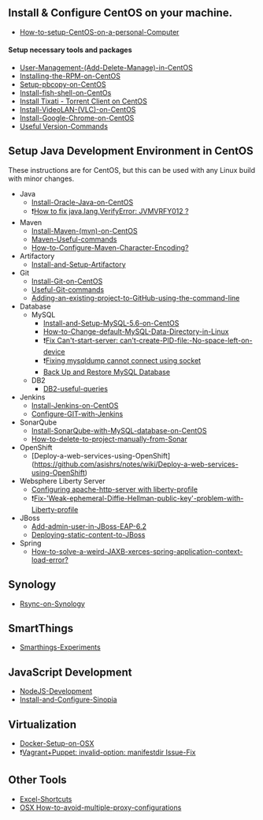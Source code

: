 ## Install & Configure CentOS on your machine.
* [How-to-setup-CentOS-on-a-personal-Computer](https://github.com/asishrs/notes/wiki/How-to-setup-CentOS-on-a-personal-Computer)

#### Setup necessary tools and packages
* [User-Management-(Add-Delete-Manage)-in-CentOS](https://github.com/asishrs/notes/wiki/User-Management-(Add-Delete-Manage)-in-CentOS)
* [Installing-the-RPM-on-CentOS](https://github.com/asishrs/notes/wiki/Installing-the-RPM-on-CentOS)
* [Setup-pbcopy-on-CentOS](https://github.com/asishrs/notes/wiki/Setup-pbcopy-on-CentOS)
* [Install-fish-shell-on-CentOs](https://github.com/asishrs/notes/wiki/Install-fish-shell-on-CentOs)
* [Install Tixati - Torrent Client on CentOS](https://github.com/asishrs/notes/wiki/Install-Tixati---Torrent-Client-on-CentOS)
* [Install-VideoLAN-(VLC)-on-CentOS](https://github.com/asishrs/notes/wiki/Install-VideoLAN-(VLC)-on-CentOS)
* [Install-Google-Chrome-on-CentOS](https://github.com/asishrs/notes/wiki/Install-Google-Chrome-on-CentOS)
* [Useful Version-Commands](https://github.com/asishrs/notes/wiki/Version-Commands)

## Setup Java Development Environment in CentOS
These instructions are for CentOS, but this can be used with any Linux build with minor changes.
* Java
	* [Install-Oracle-Java-on-CentOS](https://github.com/asishrs/notes/wiki/Install-Oracle-Java-on-CentOS)
	* :heavy_exclamation_mark:[How to fix java.lang.VerifyError: JVMVRFY012 ?](https://github.com/asishrs/notes/wiki/How-to-fix-java.lang.VerifyError:-JVMVRFY012-%3F)
* Maven
	* [Install-Maven-(mvn)-on-CentOS](https://github.com/asishrs/notes/wiki/Install-Maven-(mvn)-on-CentOS)
  	* [Maven-Useful-commands](https://github.com/asishrs/notes/wiki/Maven-Useful-commands)
  	* [How-to-Configure-Maven-Character-Encoding?](https://github.com/asishrs/notes/wiki/How-to-Configure-Maven-Character-Encoding%3F)
* Artifactory
	* [Install-and-Setup-Artifactory](https://github.com/asishrs/notes/wiki/Install-and-Setup-Artifactory---Repo)
* Git
	* [Install-Git-on-CentOS](https://github.com/asishrs/notes/wiki/Install-Git-on-CentOS)
	* [Useful-Git-commands](https://github.com/asishrs/notes/wiki/Useful-Git-commands)
	* [Adding-an-existing-project-to-GitHub-using-the-command-line](https://github.com/asishrs/notes/wiki/Adding-an-existing-project-to-GitHub-using-the-command-line)
* Database
	* MySQL
		* [Install-and-Setup-MySQL-5.6-on-CentOS](https://github.com/asishrs/notes/wiki/Install-and-Setup-MySQL-5.6-on-CentOS)
		* [How-to-Change-default-MySQL-Data-Directory-in-Linux](https://github.com/asishrs/notes/wiki/How-to-Change-default-MySQL-Data-Directory-in-Linux)
		* :heavy_exclamation_mark:[Fix Can't-start-server: can't-create-PID-file:-No-space-left-on-device](https://github.com/asishrs/notes/wiki/Fix-Issue---Can't-start-server:-can't-create-PID-file:-No-space-left-on-device)
		* :heavy_exclamation_mark:[Fixing mysqldump cannot connect using socket](https://github.com/asishrs/notes/wiki/Fixing-mysqldump-cannot-connect-using-socket)
		* [Back Up and Restore MySQL Database](https://github.com/asishrs/notes/wiki/Back-Up-and-Restore-a-MySQL-Database)
	* DB2
		* [DB2-useful-queries](https://github.com/asishrs/notes/wiki/DB2-useful-queries) 
* Jenkins
	* [Install-Jenkins-on-CentOS](https://github.com/asishrs/notes/wiki/Install-Jenkins-on-CentOS)
	* [Configure-GIT-with-Jenkins](https://github.com/asishrs/notes/wiki/Configure-GIT-with-Jenkins)
* SonarQube
	* [Install-SonarQube-with-MySQL-database-on-CentOS](https://github.com/asishrs/notes/wiki/Install-SonarQube-with-MySQL-database-on-CentOS)
	* [How-to-delete-to-project-manually-from-Sonar](https://github.com/asishrs/notes/wiki/How-to-delete-to-project-manually-from-Sonar)
* OpenShift
	* [Deploy-a-web-services-using-OpenShift] (https://github.com/asishrs/notes/wiki/Deploy-a-web-services-using-OpenShift)
* Websphere Liberty Server
	* [ Configuring apache-http-server with liberty-profile](https://github.com/asishrs/notes/wiki/Apache-Http-Server---liberty-profile)
	* :heavy_exclamation_mark:[Fix-'Weak-ephemeral-Diffie-Hellman-public-key'-problem-with-Liberty-profile](https://github.com/asishrs/notes/wiki/Fix-'Weak-ephemeral-Diffie-Hellman-public-key'-problem-with-Liberty-profile)
* JBoss
	* [Add-admin-user-in-JBoss-EAP-6.2](https://github.com/asishrs/notes/wiki/Add-admin-user-in-JBoss-EAP-6.2)
	* [Deploying-static-content-to-JBoss](https://github.com/asishrs/notes/wiki/Deploying-static-content-to-JBoss)
* Spring
	* [How-to-solve-a-weird-JAXB-xerces-spring-application-context-load-error?](https://github.com/asishrs/notes/wiki/How-to-solve-a-weird-JAXB-xerces-spring-application-context-load-error%3F) 

## Synology
* [Rsync-on-Synology](https://github.com/asishrs/notes/wiki/Rsync-on-Synology)

## SmartThings
* [Smarthings-Experiments](https://github.com/asishrs/notes/wiki/Smarthings-Experiments)

## JavaScript Development
* [NodeJS-Development](https://github.com/asishrs/notes/wiki/NodeJS-Development)
* [Install-and-Configure-Sinopia](https://github.com/asishrs/notes/wiki/Install-and-Configure-Sinopia)

## Virtualization
* [Docker-Setup-on-OSX](https://github.com/asishrs/notes/wiki/Docker-Setup-on-OSX)
* :heavy_exclamation_mark:[Vagrant+Puppet: invalid-option: manifestdir Issue-Fix](https://github.com/asishrs/notes/wiki/Vagrant---Puppet---invalid-option:---manifestdir---Fix)

## Other Tools
* [Excel-Shortcuts](https://github.com/asishrs/notes/wiki/Excel-Shortcuts)
* [OSX How-to-avoid-multiple-proxy-configurations](https://github.com/asishrs/notes/wiki/How-to-avoid-multiple-proxy-configurations-with-authentication%3F)
